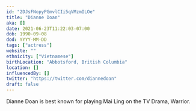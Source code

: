 ```yaml
---
id: "2DJsFNopyPGmvlCIi5qVMzmILOe"
title: "Dianne Doan"
aka: []
date: 2021-06-23T11:22:03-07:00
dob: 1990-09-08
dod: YYYY-MM-DD
tags: ["actress"]
website: ""
ethnicity: ["Vietnamese"]
birthLocation: "Abbotsford, British Columbia"
location: []
influencedBy: []
twitter: "https://twitter.com/diannedoan"
draft: false
---
```


Dianne Doan is best known for playing Mai Ling on the TV Drama, Warrior.

